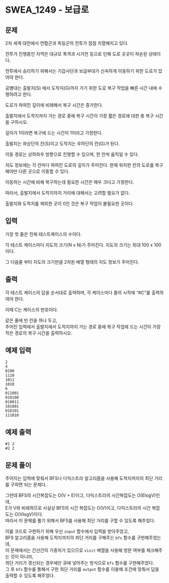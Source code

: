 # SWEA_1249 - 보급로

## 문제

2차 세계 대전에서 연합군과 독일군의 전투가 점점 치열해지고 있다.

전투가 진행중인 지역은 대규모 폭격과 시가전 등으로 인해 도로 곳곳이 파손된 상태이다.

전투에서 승리하기 위해서는 기갑사단과 보급부대가 신속하게 이동하기 위한 도로가 있어야 한다.

공병대는 출발지(S) 에서 도착지(G)까지 가기 위한 도로 복구 작업을 빠른 시간 내에 수행하려고 한다.

도로가 파여진 깊이에 비례해서 복구 시간은 증가한다.

출발지에서 도착지까지 가는 경로 중에 복구 시간이 가장 짧은 경로에 대한 총 복구 시간을 구하시오.

깊이가 1이라면 복구에 드는 시간이 1이라고 가정한다.

출발지는 좌상단의 칸(S)이고 도착지는 우하단의 칸(G)가 된다.

이동 경로는 상하좌우 방향으로 진행할 수 있으며, 한 칸씩 움직일 수 있다.

지도 정보에는 각 칸마다 파여진 도로의 깊이가 주어진다. 현재 위치한 칸의 도로를 복구해야만 다른 곳으로 이동할 수 있다.

이동하는 시간에 비해 복구하는데 필요한 시간은 매우 크다고 가정한다.

따라서, 출발지에서 도착지까지 거리에 대해서는 고려할 필요가 없다.

출발지와 도착지를 제외한 곳이 0인 것은 복구 작업이 불필요한 곳이다.

## 입력

가장 첫 줄은 전체 테스트케이스의 수이다.

각 테스트 케이스마다 지도의 크기(N x N)가 주어진다. 지도의 크기는 최대 100 x 100이다.

그 다음줄 부터 지도의 크기만큼 2차원 배열 형태의 지도 정보가 주어진다.

## 출력

각 테스트 케이스의 답을 순서대로 출력하며, 각 케이스마다 줄의 시작에 “#C”를 출력하여야 한다.

이때 C는 케이스의 번호이다.

같은 줄에 빈 칸을 하나 두고,  
주어진 입력에서 출발지에서 도착지까지 가는 경로 중에 복구 작업에 드는 시간이 가장 작은 경로의 복구 시간을 출력하시오.

## 예제 입력

```
2
4
0100
1110
1011
1010
6
011001
010100
010011
101001
010101
111010
```

## 예제 출력

```
#1 2
#2 2
```

## 문제 풀이

주어지는 입력에 맞춰서 BFS나 다익스트라 알고리즘을 사용해 도착지까지의 최단 거리를 구하면 되는 문제다.

그런데 BFS의 시간복잡도는 O(V + E)이고, 다익스트라의 시간복잡도는 O(ElogV)인데,  
E가 V와 비례하므로 사실상 BFS의 시간 복잡도는 O(V)이고, 다익스트라의 시간 복잡도는 O(VlogV)이다.  
따라서 이 문제를 풀기 위해서 BFS를 사용해 최단 거리를 구할 수 있도록 해주었다.

이를 코드로 구현하기 위해 우선 `input` 함수에서 입력을 받아주었고,  
BFS 알고리즘을 사용해 도착지까지의 최단 거리를 구해주는 `bfs` 함수를 구현해주었는데,  
이 문제에서는 간선간의 가중치가 있으므로 `visit` 배열을 사용해 방문 여부를 체크해주는 것이 아니라,  
최단 거리가 갱신되는 경우에만 큐에 넣어주는 방식으로 `bfs` 함수를 구현해주었다.  
그 후 `bfs` 함수를 통해서 구한 최단 거리를 `output` 함수를 이용해 조건에 맞춰서 답을 출력할 수 있도록 해주었다.
